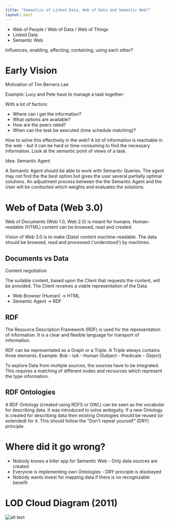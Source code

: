 ```yaml
---
title: "Semantics of Linked Data, Web of Data and Semantic Web?"
layout: post
---
```


- Web of People / Web of Data / Web of Things
- Linked Data
- Semantic Web

Influences, enabling, affecting, containing, using each other?

# Early Vision

Motivation of Tim Berners Lee

Example: Lucy and Pete have to manage a task together:

With a lot of factors:


- Where can i get the information?
- What options are available?
- How are the peers rated?
- When can the task be executed (time schedule matching)?

How to solve this effectively in the web?
A lot of information is reachable in the web  - but it can be hard or time-consuming to find the necessary information. Look at the semantic point of views of a task.

Idea: Semantic Agent

A Semantic Agent should be able to work with Semantic Queries.
The agent may not find the the best option but gives the user several partially optimal solutions.
An adjustment process between the the Semantic Agent and the User will be conducted which weights and evaluates the  solutions.

# Web of Data (Web 3.0)

Web of Documents (Web 1.0, Web 2.0) is meant for humans.  Human-readable (HTML) content can be browsed, read and created.

Vision of Web 3.0 is to make (Data) content machine-readable. The data should be browsed, read and  processed ('understood') by machines.

## Documents vs Data

Content negotiation

The suitable content, based upon the Client that requests  the content, will be provided. The Client receives a viable representation of the Data.

- Web Browser (Human) -> HTML
- Semantic Agent -> RDF

## RDF

The Resource Description Framework (RDF) is used for the representation of information.
It is a clear and flexible language for transport of information.

RDF can be representated as a Graph or a Triple. A Triple always contains three elements.
Example: Bob - isA - Human (Subject - Predicate - Object)

To explore Data from multiple sources, the sources have to be integrated. This requires a matching of different nodes and recources which represent the type information.


## RDF Ontologies

A RDF Ontology (created using RDFS or OWL) can be seen as the vocabular for describing data. It was introduced to solve ambiguity.
If a new Ontology is created for describing data then existing Ontologies should be reused (or extended) for it.
This should follow the "Don't repeat yourself" (DRY) principle.

# Where did it go wrong?

- Nobody knows a killer app for Semantic Web - Only data sources are created
- Everyone is implementing own Ontologies - DRY principle is disobeyed
- Nobody wants invest for mapping data if there is no recognizable benefit

# LOD Cloud Diagram (2011)
![alt text](http://compgen.de/userfiles/images/2000px-LOD_Cloud_Diagram_as_of_September_2011.svg.png
"LOD Cloud Diagram (September 2011)")